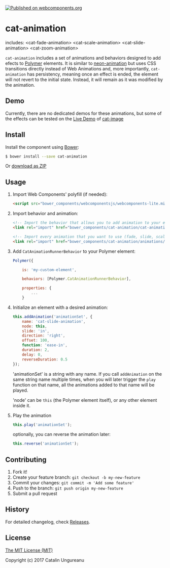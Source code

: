 [![Published on webcomponents.org](https://img.shields.io/badge/webcomponents.org-published-blue.svg)](https://www.webcomponents.org/element/the-catalin/cat-animation)

# cat-animation

includes:
&lt;cat-fade-animation&gt;
&lt;cat-scale-animation&gt;
&lt;cat-slide-animation&gt;
&lt;cat-zoom-animation&gt;

`cat-animation` includes a set of animations and behaviors designed to add efects to [Polymer](https://github.com/Polymer/polymer) elements. It is similar to [neon-animation](https://www.webcomponents.org/element/PolymerElements/neon-animation) but uses CSS transitions directly instead of Web Animations and, more importantly, `cat-animation` has persistency, meaning once an effect is ended, the element will not revert to the initial state. Instead, it will remain as it was modified by the animation.

## Demo

Currently, there are no dedicated demos for these animations, but some of the effects can be tested on the [Live Demo](http://webcomponents.online/cat-image/) of [cat-image](https://www.webcomponents.org/element/the-catalin/cat-image)

## Install

Install the component using [Bower](http://bower.io/):

```sh
$ bower install --save cat-animation
```

Or [download as ZIP](https://github.com/the-catalin/cat-animation/archive/master.zip)

## Usage

1. Import Web Components' polyfill (if needed):

    ```html
    <script src="bower_components/webcomponentsjs/webcomponents-lite.min.js"></script>
    ```

2. Import behavior and animation:

    ```html
    <!-- Import the behavior that allows you to add animation to your elements -->
    <link rel="import" href="bower_components/cat-animation/cat-animation-runner-behavior.html">

    <!-- Import every animation that you want to use (fade, slide, scale, etc), like this: -->
    <link rel="import" href="bower_components/cat-animation/animations/cat-zoom-animation.html">
    ```

3. Add `CatAnimationRunnerBehavior` to your Polymer element:

	```js
	Polymer({      

	    is: 'my-custom-element',

	    behaviors: [Polymer.CatAnimationRunnerBehavior],

	    properties: {
	    	...
	    }
	```

4. Initialize an element with a desired animation:

	```js
	this.addAnimation('animationSet', {
	    name: 'cat-slide-animation',
	    node: this,
	    slide: 'in',
	    direction: 'right',
	    offset: 100,
	    function: 'ease-in',
	    duration: 2,
	    delay: 0,
	    reverseDuration: 0.5
	});
	```

	'animationSet' is a string with any name. If you call `addAnimation` on the same string name multiple times, when you will later trigger the `play` function on that name, all the animations added to that name will be played.
	
	'node' can be `this` (the Polymer element itself), or any other element inside it.

5. Play the animation

	```js
	this.play('animationSet');
	```

	optionally, you can reverse the animation later:

	```js
	this.reverse('animationSet');
	```


## Contributing

1. Fork it!
2. Create your feature branch: `git checkout -b my-new-feature`
3. Commit your changes: `git commit -m 'Add some feature'`
4. Push to the branch: `git push origin my-new-feature`
5. Submit a pull request

## History

For detailed changelog, check [Releases](https://github.com/the-catalin/cat-animation/releases).

## License

[The MIT License (MIT)](https://opensource.org/licenses/MIT)

Copyright (c) 2017 Catalin Ungureanu
